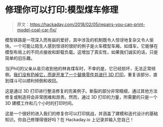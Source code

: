 # 修理你可以打印:模型煤车修理

> 原文：<https://hackaday.com/2018/02/05/repairs-you-can-print-model-coal-car-fix/>

模型铁路是一项深入而有益的爱好，其中涉及的机制既令人惊讶地复杂又令人愉快。一个可能让陌生人感到惊讶的很好的例子是火车模型车厢，如煤车，它能够在模型布局上的不同点接收和卸载负载。这增加了真实性，如果我们诚实的话，只是简单的旧乐趣。

当[Phil]的父亲从易贝收到他的林肯煤车时，不幸的是，它已经损坏，无法正常倾倒。[我们没有扔掉它，而是开发了一个替换零件并进行 3D 打印](https://hackaday.io/project/36532-lionel-coal-car-replacement-part)。重复该部分，直到煤斗可以顺利倾倒和收回。

这是通过 3D 打印进行整洁修复的完美例子。断裂的部分非常精细，通过其他方法修复或制造将会非常困难和昂贵。然而，通过 3D 打印的力量，所需要的只是一个 3D 建模工作和几个小时的打印时间。

这是一个很好的进入我们的修复你可以打印挑战，并涵盖了建模和迭代设计的基础知识。你自己修理得很好吗？在 Hackaday.io 上记录并输入您自己！
